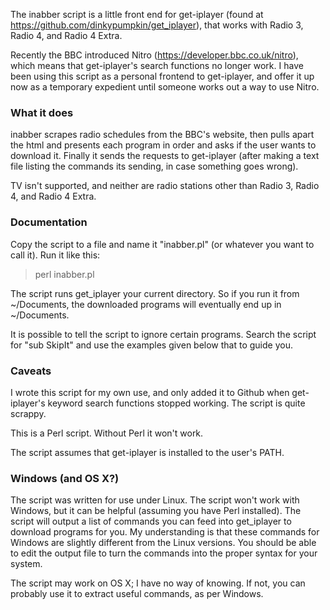 The inabber script is a little front end for get-iplayer (found at https://github.com/dinkypumpkin/get_iplayer), that works with Radio 3, Radio 4, and Radio 4 Extra.

Recently the BBC introduced Nitro (https://developer.bbc.co.uk/nitro), which means that get-iplayer's search functions no longer work. I have been using this script as a personal frontend to get-iplayer, and offer it up now as a temporary expedient until someone works out a way to use Nitro.

### What it does

inabber scrapes radio schedules from the BBC's website, then pulls apart the html and presents each program in order and asks if the user wants to download it. Finally it sends the requests to get-iplayer (after making a text file listing the commands its sending, in case something goes wrong).

TV isn't supported, and neither are radio stations other than Radio 3, Radio 4, and Radio 4 Extra.

### Documentation

Copy the script to a file and name it "inabber.pl" (or whatever you want to call it). Run it like this:

> perl inabber.pl 

The script runs get_iplayer your current directory. So if you run it from ~/Documents, the downloaded programs will eventually end up in ~/Documents.

It is possible to tell the script to ignore certain programs. Search the script for "sub SkipIt" and use the examples given below that to guide you.

### Caveats

I wrote this script for my own use, and only added it to Github when get-iplayer's keyword search functions stopped working. The script is quite scrappy.

This is a Perl script. Without Perl it won't work.

The script assumes that get-iplayer is installed to the user's PATH.

### Windows (and OS X?)

The script was written for use under Linux. The script won't work with Windows, but it can be helpful (assuming you have Perl installed). The script will output a list of commands you can feed into get_iplayer to download programs for you. My understanding is that these commands for Windows are slightly different from the Linux versions. You should be able to edit the output file to turn the commands into the proper syntax for your system.

The script may work on OS X; I have no way of knowing. If not, you can probably use it to extract useful commands, as per Windows.
